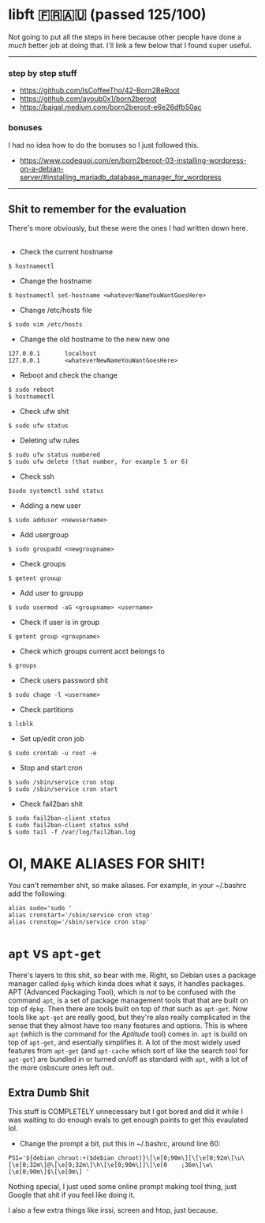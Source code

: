 # libft 🇫🇷🇦🇺 (passed 125/100)

Not going to put all the steps in here because other people have done a *much* better job at doing that. I'll link a few below that I found super
useful.
****

### step by step stuff

- https://github.com/IsCoffeeTho/42-Born2BeRoot
- https://github.com/ayoub0x1/born2beroot
- https://baigal.medium.com/born2beroot-e6e26dfb50ac

### bonuses

I had no idea how to do the bonuses so I just followed this.

- https://www.codequoi.com/en/born2beroot-03-installing-wordpress-on-a-debian-server/#installing_mariadb_database_manager_for_wordpress

****

## Shit to remember for the evaluation

There's more obviously, but these were the ones I had written down here.
<br><br>

- Check the current hostname
```
$ hostnamectl
```
- Change the hostname
```
$ hostnamectl set-hostname <whateverNameYouWantGoesHere>
```
- Change /etc/hosts file
```
$ sudo vim /etc/hosts
```
- Change the old hostname to the new new one
```
127.0.0.1       localhost
127.0.0.1       <whateverNewNameYouWantGoesHere>
```
- Reboot and check the change
```
$ sudo reboot
$ hostnamectl
```
- Check ufw shit
```
$ sudo ufw status 
```
- Deleting ufw rules
```
$ sudo ufw status numbered
$ sudo ufw delete (that number, for example 5 or 6)
```
- Check ssh
```
$sudo systemctl sshd status
```
- Adding a new user
```
$ sudo adduser <newusername>
```
- Add usergroup
```
$ sudo groupadd <newgroupname>
```
- Check groups
```
$ getent grouup
```
- Add user to groupp
```
$ sudo usermod -aG <groupname> <username>
```
- Check if user is in group
```
$ getent group <groupname>
```
- Check which groups current acct belongs to
```
$ groups
```
- Check users password shit
```
$ sudo chage -l <username>
```
- Check partitions
```
$ lsblk
```
- Set up/edit cron job
```
$ sudo crontab -u root -e
```
- Stop and start cron
```
$ sudo /sbin/service cron stop
$ sudo /sbin/service cron start
```
- Check fail2ban shit
```
$ sudo fail2ban-client status
$ sudo fail2ban-client status sshd
$ sudo tail -f /var/log/fail2ban.log
```
# OI, MAKE ALIASES FOR SHIT!
You can't remember shit, so make aliases. For example, in your ~/.bashrc add the following:
```
alias sudo='sudo '
alias cronstart='/sbin/service cron stop'
alias cronstop='/sbin/service cron stop'
```
# `apt` vs `apt-get`

There's layers to this shit, so bear with me. Right, so Debian uses a package manager called `dpkg` which kinda does what it says, it handles packages. APT (Advanced Packaging Tool), which is *not* to be confused with the command `apt`, is a set of package management tools that that are built on top of `dpkg`. Then there are tools built on top of *that* such as `apt-get`. Now tools like `apt-get` are really good, but they're also really complicated in the sense that they almost have too many features and options. This is where `apt` (which is the command for the *Aptitude* tool) comes in. `apt` is build on top of `apt-get`, and esentially simplifies it. A lot of the most widely used features from `apt-get` (and `apt-cache` which sort of like the search tool for `apt-get`) are bundled in or turned on/off as standard with `apt`, with a lot of the more osbscure ones left out.

## Extra Dumb Shit

This stuff is COMPLETELY unnecessary but I got bored and did it while I was waiting to do enough evals to get enough points to get this evaulated lol.

- Change the prompt a bit, put this in ~/.bashrc, around line 60:
```
PS1='${debian_chroot:+($debian_chroot)}\[\e[0;90m\][\[\e[0;92m\]\u\[\e[0;32m\]@\[\e[0;32m\]\h\[\e[0;90m\]]\[\e[0    ;36m\]\w\[\e[0;90m\]$\[\e[0m\] '
```
Nothing special, I just used some online prompt making tool thing, just Google that shit if you feel like doing it.

I also a few extra things like irssi, screen and htop, just because.

